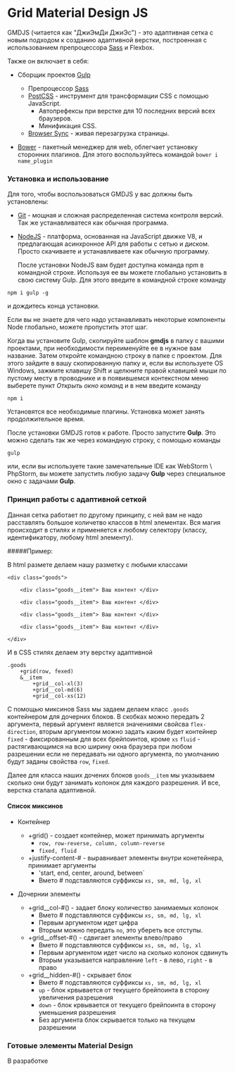# Grid Material Design JS

  GMDJS (читается как "ДжиЭмДи ДжиЭc") - это адаптивная сетка с новым подходом к созданию адаптивной верстки, построенная с использованием препроцессора [Sass](http://sass-scss.ru/ ) и Flexbox.

   Также он включает в себя:
  
  - Сборщик проектов [Gulp](http://gulpjs.com/)
    - Препроцессор [Sass](http://sass-scss.ru/ )
    - [PostCSS](http://postcss.org/) - инструмент для трансформации CSS с помощью JavaScript.
        - Автопрефексы при верстке для 10 последних версий всех браузеров.
        - Минификация CSS.
    - [Browser Sync](https://www.browsersync.io/) - живая перезагрузка страницы.
    
  - [Bower](http://bower.io/) - пакетный менеджер для web, облегчает установку сторонних плагинов. Для этого воспользуйтесь командой `bower i name_plugin`

### Установка и использование

Для того, чтобы воспользоваться GMDJS у вас должны быть установлены:
- [Git](https://git-scm.com/) - мощная и сложная распределенная система контроля версий. Так же устанавливатеся как обычная программа.
- [NodeJS](https://nodejs.org/en/) - платформа, основанная на JavaScript движке V8, и предлагающая асинхронное API для работы с сетью и диском. Просто скачиваете и устанавливаете как обычную программу.
 
  После установки NodeJS вам будет доступна команда npm в командной строке. Используя ее вы можете глобально установить в свою систему Gulp. Для этого введите в командной строке команду

```
npm i gulp -g
```

и дождитесь конца установки.

Если вы не знаете для чего надо устанавливать некоторые компоненты Node глобально, можете пропустить этот шаг.

Когда вы установите Gulp, скопируйте шаблон **gmdjs** в папку с вашими проектами, при необходимости переименуйте ее в нужное вам название. Затем откройте командною строку в папке с проектом. Для этого зайдите в вашу скопированную папку и, если вы используете OS Windows, зажмите клавишу Shift и щелкните правой клавишей мыши по пустому месту в проводнике и в появившемся контекстном меню выберете пункт *Открыть окно команд* и в нем введите команду

```
npm i
```

Установятся все необходимые плагины. Установка может занять продолжительное время.

После установки GMDJS готов к работе. Просто запустите **Gulp**. Это можно сделать так же через командную строку, с помощью команды
```
gulp
```
или, если вы используете такие замечательные IDE как WebStorm \ PhpStorm, вы можете запустить любую задачу **Gulp** через специальное окно с задачами **Gulp**.

### Принцип работы с адаптивной сеткой

Данная сетка работает по другому принципу, с ней вам не надо расставлять большое количетво классов в html элементах. Вся магия происходит в стилях и применяется к любому селектору (классу, идентификатору, любому html элементу).

#####Пример:

В html размете делаем нашу разметку с любыми классами

```
<div class="goods">

    <div class="goods__item"> Ваш контент </div>
    
    <div class="goods__item"> Ваш контент </div>
    
    <div class="goods__item"> Ваш контент </div>
    
    <div class="goods__item"> Ваш контент </div>
    
</div>
```

И в CSS стилях делаем эту верстку адаптивной

```
.goods
    +grid(row, fexed)
    &__item
	    +grid__col-xl(3)
	    +grid__col-md(6)
	    +grid__col-xs(12)
```

С помощью миксинов Sass мы задаем делаем класс `.goods` контейнером для дочерних блоков. В скобках можно передать 2 аргумента, первый аргумент является значениями свойсва `flex-direction`, вторым аргументом можно задать каким будет контейнер
 `fixed` - фиксированным для всех брейпоинтов, кроме `xs`
 `fluid` - растягивающимся на всю ширину окна браузера при любом разрешении
 если не передавать ни одного аргумента, по умолчанию будут заданы свойства `row`, `fixed`.
 
 Далее для класса наших дочених блоков `goods__item` мы указываем сколько они будут занимать колонок для каждого разрешения.
 И все, верстка сталала адаптивной.
 
 #### Список миксинов
 
  - Контейнер
    - +grid() - создает контейнер, может принимать аргументы
        - `row, row-reverse, column, column-reverse`
        - `fixed, fluid`
    - +justify-content-# - выравнивает элементы внутри конетейнера, принимает аргументы
        - 'start, end, center, around, between`
        - Вмето # подставляются суффиксы `xs, sm, md, lg, xl`
        
  - Дочернии элементы
    - +grid__col-#() - задает блоку количество занимаемых колонок
        - Вмето # подставляются суффиксы `xs, sm, md, lg, xl`
        - Первым аргументом идет цифра
        - Вторым можно передать `no`, это убереть все отступы.
    - +grid__offset-#() - сдвигает элементы влево/право
        - Вмето # подставляются суффиксы `xs, sm, md, lg, xl`
        - Первым аргументом идет число на сколько колонок сдвинуть
        - Вторым указывается направление `left` - в лево, `right` - в право
    - +grid__hidden-#() - скрывает блок
        - Вмето # подставляются суффиксы `xs, sm, md, lg, xl`
        - `up` - блок крвывается от текущего брейпоинта в сторону увеличения разрешения
        - `down` - блок крвывается от текущего брейпоинта в сторону уменьшения разрешения
        - Без аргумента блок скрывается только на текущем разрешении

### Готовые элементы Material Design

В разработке
